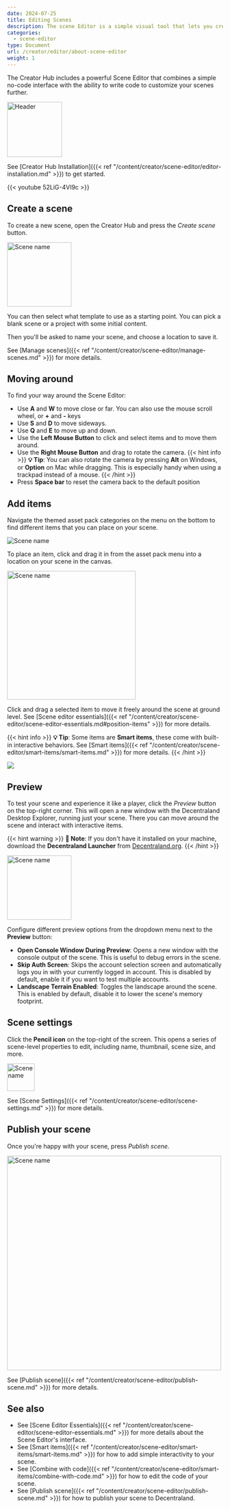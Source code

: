 ```yaml
---
date: 2024-07-25
title: Editing Scenes
description: The scene Editor is a simple visual tool that lets you create and publish Decentraland scenes.
categories:
  - scene-editor
type: Document
url: /creator/editor/about-scene-editor
weight: 1
---
```


The Creator Hub includes a powerful Scene Editor that combines a simple no-code interface with the ability to write code to customize your scenes further.

<img src="/images/editor/icon-creator-hub.png" alt="Header" width="128"/>

See [Creator Hub Installation]({{< ref "/content/creator/scene-editor/editor-installation.md" >}}) to get started.

<!-- TODO: update video -->

{{< youtube 52LiG-4VI9c >}}

## Create a scene

To create a new scene, open the Creator Hub and press the _Create scene_ button.

<img src="/images/editor/create-scene.png" width="150" alt="Scene name"/>

You can then select what template to use as a starting point. You can pick a blank scene or a project with some initial content.

Then you'll be asked to name your scene, and choose a location to save it.

See [Manage scenes]({{< ref "/content/creator/scene-editor/manage-scenes.md" >}}) for more details.

## Moving around

To find your way around the Scene Editor:

- Use **A** and **W** to move close or far. You can also use the mouse scroll wheel, or **+** and **-** keys
- Use **S** and **D** to move sideways.
- Use **Q** and **E** to move up and down.
- Use the **Left Mouse Button** to click and select items and to move them around.
- Use the **Right Mouse Button** and drag to rotate the camera.
    {{< hint info >}}
    **💡 Tip**: You can also rotate the camera by pressing **Alt** on Windows, or **Option** on Mac while dragging. This is especially handy when using a trackpad instead of a mouse.
    {{< /hint >}}
- Press **Space bar** to reset the camera back to the default position



## Add items

Navigate the themed asset pack categories on the menu on the bottom to find different items that you can place on your scene.

<img src="/images/editor/asset-packs.png" alt="Scene name"/>

To place an item, click and drag it in from the asset pack menu into a location on your scene in the canvas.

<img src="/images/editor/drop-item.gif" width="300" alt="Scene name"/>

Click and drag a selected item to move it freely around the scene at ground level. See [Scene editor essentials]({{< ref "/content/creator/scene-editor/scene-editor-essentials.md#position-items" >}}) for more details.

{{< hint info >}}
**💡 Tip**: Some items are **Smart items**, these come with built-in interactive behaviors. See [Smart items]({{< ref "/content/creator/scene-editor/smart-items/smart-items.md" >}}) for more details.
{{< /hint >}}

<img src="/images/editor/smart-items.jpg"/>

## Preview

To test your scene and experience it like a player, click the _Preview_ button on the top-right corner. This will open a new window with the Decentraland Desktop Explorer, running just your scene. There you can move around the scene and interact with interactive items.

{{< hint warning >}}
**📔 Note**: If you don't have it installed on your machine, download the **Decentraland Launcher** from [Decentraland.org](https://decentraland.org).
{{< /hint >}}

<img src="/images/editor/preview-button.png" width="150" alt="Scene name"/>

Configure different preview options from the dropdown menu next to the **Preview** button:

- **Open Console Window During Preview**: Opens a new window with the console output of the scene. This is useful to debug errors in the scene.
- **Skip Auth Screen**: Skips the account selection screen and automatically logs you in with your currently logged in account. This is disabled by default, enable it if you want to test multiple accounts.
- **Landscape Terrain Enabled**: Toggles the landscape around the scene. This is enabled by default, disable it to lower the scene's memory footprint.

## Scene settings

Click the **Pencil icon** on the top-right of the screen. This opens a series of scene-level properties to edit, including name, thumbnail, scene size, and more.

<img src="/images/editor/pencil-icon.png" alt="Scene name" width="64"/>

See [Scene Settings]({{< ref "/content/creator/scene-editor/scene-settings.md" >}}) for more details.

## Publish your scene

Once you're happy with your scene, press _Publish scene_.

 <img src="/images/editor/publish-options.png" alt="Scene name" width="500"/>

See [Publish scene]({{< ref "/content/creator/scene-editor/publish-scene.md" >}}) for more details.

## See also

- See [Scene Editor Essentials]({{< ref "/content/creator/scene-editor/scene-editor-essentials.md" >}}) for more details about the Scene Editor's interface.
- See [Smart items]({{< ref "/content/creator/scene-editor/smart-items/smart-items.md" >}}) for how to add simple interactivity to your scene.
- See [Combine with code]({{< ref "/content/creator/scene-editor/smart-items/combine-with-code.md" >}}) for how to edit the code of your scene.
- See [Publish scene]({{< ref "/content/creator/scene-editor/publish-scene.md" >}}) for how to publish your scene to Decentraland.
